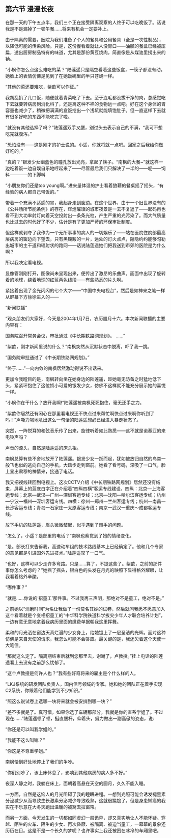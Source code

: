 ## 第六节 漫漫长夜
在那一天的下午五点半，我们三个正在接受隔离观察的人终于可以吃晚饭了。话说我是不是漏掉了一顿午餐……将来有机会一定要补上。

由于隔离的需要，医院为我们准备了个人的餐具和公用餐具（全是一次性制品），以降低可能的传染风险。只是，这份餐看着就让人没胃口——油腻的餐盒已经被压扁，透出厨房制品特有的味道，尤其是那份黄豆烧肉，简直像是从煤油里捞出来的钠。

“小枫你怎么点这么难吃的菜？”陆莲遥只是隔空看着这些饭盒，一筷子都没有动。她脸上的表情仿佛是见到了在她饭碗里的半只苍蝇一样。

“其他的菜还要难吃，紫歆可以作证。”

我胡乱扒了几口饭，随便就着青菜吃了下去。至于连毛都没拔干净的肉，总感觉吃下去就要转病房到消化科了，还是离这种不祥的食物远一点吧。好在这个身体的胃容量也减少了，稍微把满满的盒饭挖出一个浅坑就能填饱肚子。但一直这样下去就有很多好吃的东西不能吃完了啦。

“就没有其他选择了吗？”陆莲遥双手叉腰，别过头去表示自己的不满，“我可不想吃完就腹泻。”

“恐怕没有——这是刚才的护士说的。小遥，你就将就一点吧。回家之后我给你做好吃的。”

“真的？”银发少女幽蓝色的瞳孔放出光亮，拿起了筷子。“南枫的大餐~”就这样一边吃着饭一边自娱自乐地哼起来了——尽管最后我们只解决了一半的——呃——饲料————的下脚料

“小朋友你们还是too young啊。”进来量体温的护士看着狼藉的餐桌摇了摇头，“有经验的病人都自己带饭的。”

带着一个充满不适感的胃，我起身走到窗边。在这个世界，由于一个旧世界没有的《公共场所节能条例》的存在，辉煌璀璨的城市夜景是一去不复返了——起码再也看不到大功率射灯向着天空投射出一条条光柱，产生严重的光污染了。而大气质量也比过去的时代好了不少，估计是有了更加严苛的环保审批制度。

但这样就剥夺了我作为一个无所事事的病人的一切娱乐了——站在医院住院部最高层病房的窗边向下望去，只有黑黢黢的一片，远处的灯火点点，隐隐约约能够勾勒出城市的主干道和辐射状的路网——话说陆莲遥她们把我送到市郊的医院是为什么啊？

所以我决定看电视。

显像管刚刚打开，图像尚未显现出来，便传出了激昂的乐曲声。画面中出现了旋转着的地球，绕着地球的红蓝两色线段——有些熟悉的片头啊。

紧接着出现了金光闪闪的七个大字——“中国中央电视台”，然后是如神来之笔一样从屏幕下方徐徐进入的——

“新闻联播”

“观众朋友们大家好，今天是2004年1月7日，农历腊月十六。本次新闻联播的主要内容有：

国务院召开常务会议，审批通过《中长期铁路网规划》。
……”

“紫歆，刚才新闻里说的什么？”南枫突然从沉默状态中脱离，吓了我一跳。

“国务院审批通过了《中长期铁路网规划》。”

“终于……”一向内敛的南枫居然激动得说不出话来。

更加令我瞠目的是，南枫转向坐在她身边的陆莲遥，趁她毫无防备之时猛地低下头，紧紧环抱住了这位娇小可爱的银发少女，仿佛不这样就不能充分展示她的喜悦一样。

“小枫你在干什么？放开我啊!”陆莲遥被南枫死死抱住，毫无还手之力。

“紫歆你居然还有闲心在那里看电视还不快点过来帮忙啊快点过来啊你听到了吗！”声嘶力竭地吼出这么一句话的陆莲遥想必已经进入暴走状态了。

突然，一阵悦耳的和弦音乐传了出来，旋律听着如此熟悉——这不就是诺基亚的来电铃声吗？

声音的源头，自然是陆莲遥的床头柜。

南枫总算有些不舍地放开了陆莲遥。银发少女一跃而起，犹如被放归自然的鸟类一般飞也似的逃向自己的手机，大踏步走到窗前。她看了看号码，深吸了一口气，脸上显出肃穆的神情来，接通了电话。

我又把视线转回到电视上。这次CCTV介绍《中长期铁路网规划》居然还没有结束，屏幕上的蓝底白字正在介绍着“四纵四横”客运专线建设。四纵：北京—上海客运专线；北京—武汉—广州—深圳客运专线；北京—沈阳—哈尔滨客运专线；杭州—宁波—福州—深圳客运专线。四横：徐州一郑州一兰州客运专线；杭州一南昌一长沙客运专线；青岛一石家庄一太原客运专线；南京一武汉一重庆～成都客运专线。

放下手机的陆莲遥，眉头微微皱起，似乎遇到了棘手的问题。

“怎么了，小遥？是部里的电话？”南枫也察觉到了她的情绪变化。

“是。部长打来告诉我，高速动车组的技术路线基本上已经确定了。他和几个专家的意见都是引进国外先进技术。”陆莲遥叹了一口气。

“也好，这样可以少走许多弯路。只是……算了，不提这些了。紫歆，之前的那件事你怎么考虑的？”她摇了摇头，银白色的头发在月光的映照下显得格外耀眼，让我看着格外辛酸。

“哪件事？”

“就是……你说的‘招童工’那件事。不过我再三声明，那绝对不是童工，绝对不是。”

之前她以“消磨时间”为名让我做了一份莫名其妙的试卷，然后就问我愿不愿意加入这个看着就是个变相招童工的“中华科学院铁道科学拔尖少年人才联合培养计划”，一边有意无意地拿着我病历里面的缴费单据朝我这里挥舞。

柔和的月光洒在窗边天真烂漫的少女身上，给她镀上了一层圣洁的光辉。面对这种仿佛是来自天使的请求，我怎么可能不会答应。最关键的是，我还欠着这个天使一大笔债。

“那就这么定了。隔离期结束后就到您那里去，谢谢了，卢教授。”挂上电话的陆莲遥看上去没有之前那么忧郁了。

“这个卢教授是何许人也？”我有些好奇将来的雇主是个什么样的人。

“LKJ系统的研发团队负责人，国内信号领域的专家。她和她的团队正在着手实现C2系统，你跟着他们能学到不少知识。”

“照这么说试卷上选哪一块将来就会被安排到哪一块？”

“差不多就是了。真可惜，如果你选了车辆那部分，我就是你的直系学姐了。不过现在……”陆莲遥顿了顿，挺直腰杆，仰着头，努力做出一副高傲的姿态，说:

“你还是可以叫我学姐的。”

“我能不这么叫嘛？”

“你这是不尊重学姐。”

南枫恰到好处地停止了我们的争吵。

“你们别吵了，该上床休息了，影响到其他病房的病人多不好。”

夜深人静之时，我躺在床上，面朝着高悬在天空的圆月，久久不能入睡。

一方面，自然是这恼人的月光阻碍了我的睡眠进程。一想到光照可能会诱发褪黑素分泌减少从而导致生长激素分泌减少导致晚熟，这就很尴尬了。但是身患懒癌的我实在不乐意在大冬天跑出温暖的被窝去拉窗帘。

而另一方面，今天发生的一切都如同虚幻一般诡异，却又真实地让人不能怀疑。穿越、陌生的火车、陌生的少女、再次昏厥、被隔离、被迫当童工，一幕幕的景象还历历在目。这是不是一个长久的梦呢？也许事实上我还被困在冰冷的车厢里吧。
